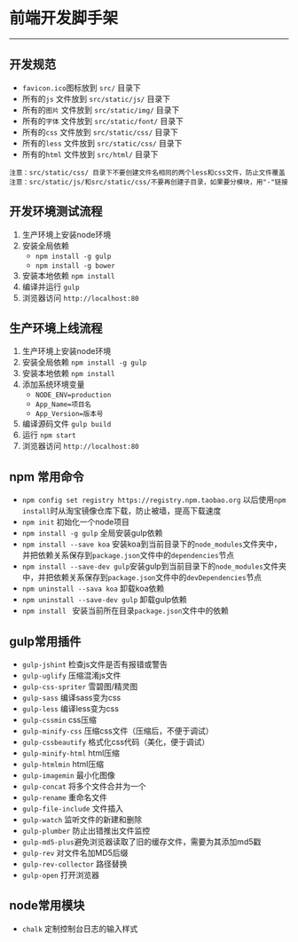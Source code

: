 # 前端开发脚手架
---

## 开发规范
-  `favicon.ico`图标放到 		`src/`					目录下
-  所有的`js`	文件放到  	`src/static/js/`		目录下
-  所有的`图片`	文件放到 	`src/static/img/`		目录下
-  所有的`字体`	文件放到 	`src/static/font/`		目录下
-  所有的`css`	文件放到 	`src/static/css/`		目录下
-  所有的`less`	文件放到		`src/static/css/`		目录下
-  所有的`html`	文件放到 	`src/html/`				目录下

 `注意：src/static/css/ 目录下不要创建文件名相同的两个less和css文件，防止文件覆盖` 
 `注意：src/static/js/和src/static/css/不要再创建子目录，如果要分模块，用"-"链接 `

## 开发环境测试流程
1. 生产环境上安装node环境
2. 安装全局依赖 	
	- `npm install -g gulp`
	- `npm install -g bower`
3. 安装本地依赖 	`npm install`
4. 编译并运行   	`gulp`
5. 浏览器访问	`http://localhost:80`
 
## 生产环境上线流程
1. 生产环境上安装node环境
2. 安装全局依赖 `npm install -g gulp`
3. 安装本地依赖 `npm install`
4. 添加系统环境变量 
	- `NODE_ENV=production`
	- `App_Name=项目名`
	- `App_Version=版本号`
5. 编译源码文件 `gulp build`
6. 运行 `npm start`
7. 浏览器访问 `http://localhost:80`


## npm 常用命令
- `npm config set registry https://registry.npm.taobao.org` 以后使用`npm install`时从淘宝镜像仓库下载，防止被墙，提高下载速度
- `npm init` 初始化一个node项目
- `npm install -g gulp` 		全局安装gulp依赖
- `npm install --save koa` 安装koa到当前目录下的`node_modules`文件夹中，并把依赖关系保存到`package.json`文件中的`dependencies`节点
- `npm install --save-dev gulp`安装gulp到当前目录下的`node_modules`文件夹中，并把依赖关系保存到`package.json`文件中的`devDependencies`节点
- `npm uninstall --sava koa` 	卸载koa依赖
- `npm uninstall --save-dev gulp` 卸载gulp依赖
- `npm install ` 安装当前所在目录`package.json`文件中的依赖

## gulp常用插件
- `gulp-jshint` 检查js文件是否有报错或警告
- `gulp-uglify` 压缩混淆js文件
- `gulp-css-spriter` 雪碧图/精灵图
- `gulp-sass` 编译sass变为css
- `gulp-less` 编译less变为css
- `gulp-cssmin` css压缩
- `gulp-minify-css` 压缩css文件（压缩后，不便于调试）
- `gulp-cssbeautify` 格式化css代码（美化，便于调试）
- `gulp-minify-html` html压缩
- `gulp-htmlmin` html压缩
- `gulp-imagemin` 最小化图像
- `gulp-concat` 将多个文件合并为一个
- `gulp-rename` 重命名文件
- `gulp-file-include` 文件插入
- `gulp-watch` 监听文件的新建和删除
- `gulp-plumber` 防止出错推出文件监控
- `gulp-md5-plus`避免浏览器读取了旧的缓存文件，需要为其添加md5戳
- `gulp-rev` 对文件名加MD5后缀
- `gulp-rev-collector` 路径替换
- `gulp-open`	打开浏览器

## node常用模块
- `chalk`  定制控制台日志的输入样式




